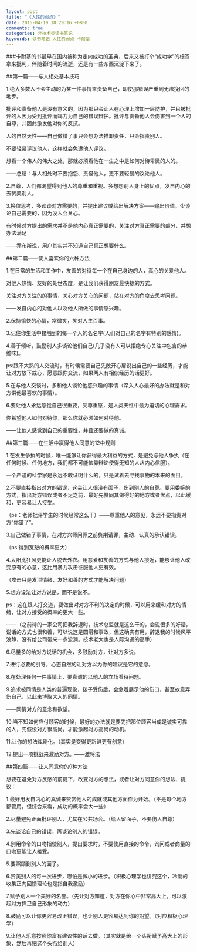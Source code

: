 ```yaml
---
layout: post
title: "《人性的弱点》"
date: 2015-04-19 18:29:16 +0800
comments: true
categories: 非技术类读书笔记
keywords: 读书笔记 人性的弱点 卡耐基   
---
```

###卡耐基的书最早在国内被称为走向成功的圣典，后来又被打个“成功学”的标签拿来批判，伴随着时间的流逝，还是有一些东西沉淀下来了。

<!--more-->

##第一篇——与人相处基本技巧

1.绝大多数人不会主动的为某一件事情来责备自己，即使那错误严重到无法挽回的地步。

批评和责备他人是没有意义的，因为那只会让人在心理上增加一层防护，并且被批评的人因为受到批评而竭力为自己的错误辩护。批评与责备他人会伤害到一个人的自尊，并因此激发他对你的反抗。

人的自然天性——自己做错了事只会想办法推卸责任，只会指责别人。

不要轻易评议他人，这样就会免遭他人评议。

想看一个伟人的伟大之处，那就必须看他在一生之中是如何对待卑微的人的。

——总结：与人相处时不要抱怨、责怪他人，更不要轻易的议论他人。

2.自尊，人们都渴望得到他人的尊重和重视。多想想别人身上的优点，发自内心的去赞美别人。

3.换位思考，多谈谈对方需要的，并提出建议或给出解决方案——输出价值。少谈论自己需要的，因为没人会关心。

有时候对方提出的需求并不是他内心真正需要的，关注对方真正需要的部分，并想办法满足

——乔布斯说，用户其实并不知道自己真正想要什么。

##第二篇——使人喜欢你的六种方法

1.在日常的生活和工作中，友善的对待每一个在自己身边的人，真心的关爱他人。

对他人热情、友好的处世态度，是让我们获得朋友最快捷的方式。

关注对方关注的的事情，关心对方关心的问题，站在对方的角度去思考问题。

——发自内心的对他人以及他人所做的事情感兴趣。

2.保持愉快的心情，常微笑，笑对人生百事。

3.记住你生活中接触到的每一个人的名名字(人们对自己的名字有特别的感情)。

4.善于倾听，鼓励别人多谈论他们自己(几乎没有人可以拒绝专心关注中包含的恭维味)。

ps:跟不大熟的人交流时，有时候需要自己先敞开心扉说出自己的一些经历，才能让对方放下戒心，愿意跟你交流，如果两人有相似经历的话更好。

5.在与他人交谈时，多和他人谈论他感兴趣的事情（深入人心最好的办法就是和对方讲他最喜欢的事情）。

6.要让他人永远感觉自己很重要，受尊重感，是人类天性中最为迫切的心理需求。

你希望他人如何对待你，那么你就必须如何对待他。

——让他人感觉到自己的重要性，并且还要做的真诚。

##第三篇——在生活中赢得他人同意的12中规则

1.在发生争执的时候，唯一能够让你获得最大利益的方式，是避免与他人争执（在任何时候、任何地方，我们都不可能依靠辩论使得无知的人从内心信服）。

一个严谨的科学家是永远不敢证明什么的，只是试着去寻找事物的本来的面目。

2.不要直接指出对方的错误，这会让人很没有面子，伤到别人的自尊。要用委婉的方式，指出对方错误或者不足之前，最好先赞同其做得好的地方或者优点，以此缓和，更容易让人接受。

（ps：老师批评学生的时候经常这么干）——尊重他人的意见，永远不要指责对方“你错了”。

3.自己做错了事情，在对方兴师问罪之前负荆请罪，主动、认真的承认错误。

（ps:得到宽恕的概率更大）

4.太阳比狂风更能让人脱去外衣。用慈爱和友善的方式与他人接近，能够让他人改变原有的心意，这比用暴力攻击征服他人更有效。

（攻击只是发泄情绪，友好和善的方式才能解决问题）

5.想方设法让对方说是，而不是说不。

ps：这在跟人打交道，要做出对对方不利的决定的时候，可以用来缓和对方的情绪，让对方接受的概率的更大一些。

——（之前待的一家公司把我辞退时，技术总监就是这么干的，会说很多的好话，说话的方式也很和善，可以说这是圆滑和事故，但这确实有用，辞退我的时候风平浪静，没有给公司带来一点波澜。技术老大也是人际沟通的高手）

6.尽量多的给对方说话的机会，多鼓励对方，让对方多说。

7.进行必要的引导，心态自然的让对方以为你的建议是它的意愿。

8.在处理任何一件事情上，要真诚的以他人的立场看待问题。

9.追求被同情是人类的普遍现象，孩子受伤后，会急着展示他的伤口，甚至故意弄伤自己，以此来博取大人的同情。

——同情对方的意念和欲望。

10.当不知如何应付顾客的时候，最好的办法就是要先把那位顾客当成是诚实可靠的人，先假设对方很高尚，才能激起对方高尚的动机。

11.让你的想法戏剧化。（其实是变得更新鲜更有创意）

12.提出一项挑战来激励对方。——激将法

##第四篇——让人同意你的9种方法

想要在避免对方反感的前提下，改变对方的想法，或者让对方同意你的想法、提议：

1.最好用发自内心的真诚来赞赏他人的成就或其他方面作为开始。（不是每个地方都管用，但综合来看，成功的概率会大一些）

2.尽量避免正面批评别人，尤其在公共场合。（给人留面子，不要伤人自尊）

3.先谈论自己的错误，再谈论别人的错误。

4.别用命令的口吻指使别人，提出要求时，不要使用直接的命令，询问或者商量的口吻更能让人接受。

5.要照顾到别人的面子。

6.赞美别人的每一次进步，哪怕是微小的进步。（积极心理学也讲究这个，冷爱的收集正向回馈理论也是指自我激励）

7.赋予别人一个美好的名誉。（先让对方知道，对方在你心中非常高大上，可以激起对方捍卫自己形象的动力）

8.鼓励可以让你更容易改正错误，也让别人更容易达到你的期望。（对应积极心理学）

9.让他人乐意按照你富有建议性的话去做。（其实就是给一个头衔赋予高大上的形象，然后再把这个头衔给别人）
